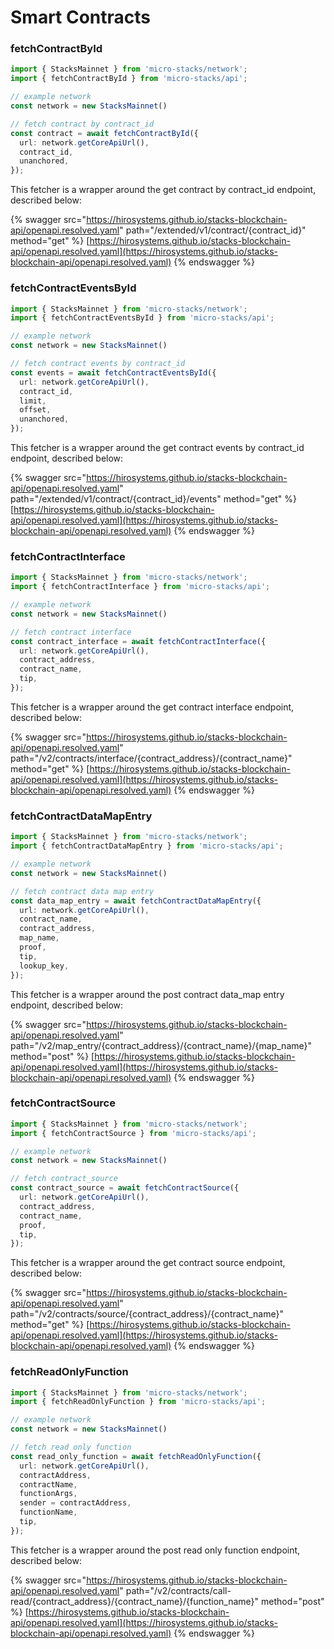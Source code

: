 # Smart Contracts



### fetchContractById

```typescript
import { StacksMainnet } from 'micro-stacks/network';
import { fetchContractById } from 'micro-stacks/api';

// example network
const network = new StacksMainnet()

// fetch contract by contract_id
const contract = await fetchContractById({
  url: network.getCoreApiUrl(),
  contract_id,
  unanchored,
});
```

This fetcher is a wrapper around the get contract by contract\_id endpoint, described below:

{% swagger src="https://hirosystems.github.io/stacks-blockchain-api/openapi.resolved.yaml" path="/extended/v1/contract/{contract_id}" method="get" %}
[https://hirosystems.github.io/stacks-blockchain-api/openapi.resolved.yaml](https://hirosystems.github.io/stacks-blockchain-api/openapi.resolved.yaml)
{% endswagger %}

### fetchContractEventsById

```typescript
import { StacksMainnet } from 'micro-stacks/network';
import { fetchContractEventsById } from 'micro-stacks/api';

// example network
const network = new StacksMainnet()

// fetch contract events by contract_id
const events = await fetchContractEventsById({
  url: network.getCoreApiUrl(),
  contract_id,
  limit,
  offset,
  unanchored,
});
```

This fetcher is a wrapper around the get contract events by contract\_id endpoint, described below:

{% swagger src="https://hirosystems.github.io/stacks-blockchain-api/openapi.resolved.yaml" path="/extended/v1/contract/{contract_id}/events" method="get" %}
[https://hirosystems.github.io/stacks-blockchain-api/openapi.resolved.yaml](https://hirosystems.github.io/stacks-blockchain-api/openapi.resolved.yaml)
{% endswagger %}

### fetchContractInterface

```typescript
import { StacksMainnet } from 'micro-stacks/network';
import { fetchContractInterface } from 'micro-stacks/api';

// example network
const network = new StacksMainnet()

// fetch contract interface
const contract_interface = await fetchContractInterface({
  url: network.getCoreApiUrl(),
  contract_address,
  contract_name,
  tip,
});
```

This fetcher is a wrapper around the get contract interface endpoint, described below:

{% swagger src="https://hirosystems.github.io/stacks-blockchain-api/openapi.resolved.yaml" path="/v2/contracts/interface/{contract_address}/{contract_name}" method="get" %}
[https://hirosystems.github.io/stacks-blockchain-api/openapi.resolved.yaml](https://hirosystems.github.io/stacks-blockchain-api/openapi.resolved.yaml)
{% endswagger %}

### fetchContractDataMapEntry

```typescript
import { StacksMainnet } from 'micro-stacks/network';
import { fetchContractDataMapEntry } from 'micro-stacks/api';

// example network
const network = new StacksMainnet()

// fetch contract data map entry
const data_map_entry = await fetchContractDataMapEntry({
  url: network.getCoreApiUrl(),
  contract_name,
  contract_address,
  map_name,
  proof,
  tip,
  lookup_key,
});
```

This fetcher is a wrapper around the post contract data\_map entry endpoint, described below:

{% swagger src="https://hirosystems.github.io/stacks-blockchain-api/openapi.resolved.yaml" path="/v2/map_entry/{contract_address}/{contract_name}/{map_name}" method="post" %}
[https://hirosystems.github.io/stacks-blockchain-api/openapi.resolved.yaml](https://hirosystems.github.io/stacks-blockchain-api/openapi.resolved.yaml)
{% endswagger %}

### fetchContractSource

```typescript
import { StacksMainnet } from 'micro-stacks/network';
import { fetchContractSource } from 'micro-stacks/api';

// example network
const network = new StacksMainnet()

// fetch contract_source
const contract_source = await fetchContractSource({
  url: network.getCoreApiUrl(),
  contract_address,
  contract_name,
  proof,
  tip,
});
```

This fetcher is a wrapper around the get contract source endpoint, described below:

{% swagger src="https://hirosystems.github.io/stacks-blockchain-api/openapi.resolved.yaml" path="/v2/contracts/source/{contract_address}/{contract_name}" method="get" %}
[https://hirosystems.github.io/stacks-blockchain-api/openapi.resolved.yaml](https://hirosystems.github.io/stacks-blockchain-api/openapi.resolved.yaml)
{% endswagger %}

### fetchReadOnlyFunction

```typescript
import { StacksMainnet } from 'micro-stacks/network';
import { fetchReadOnlyFunction } from 'micro-stacks/api';

// example network
const network = new StacksMainnet()

// fetch read only function
const read_only_function = await fetchReadOnlyFunction({
  url: network.getCoreApiUrl(),
  contractAddress,
  contractName,
  functionArgs,
  sender = contractAddress,
  functionName,
  tip,
});
```

This fetcher is a wrapper around the post read only function endpoint, described below:

{% swagger src="https://hirosystems.github.io/stacks-blockchain-api/openapi.resolved.yaml" path="/v2/contracts/call-read/{contract_address}/{contract_name}/{function_name}" method="post" %}
[https://hirosystems.github.io/stacks-blockchain-api/openapi.resolved.yaml](https://hirosystems.github.io/stacks-blockchain-api/openapi.resolved.yaml)
{% endswagger %}

